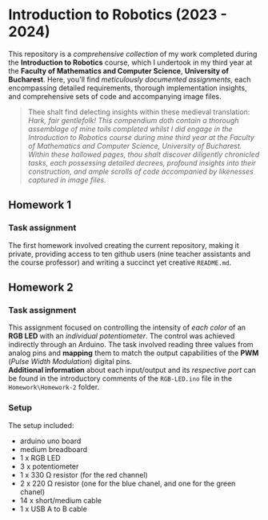# Introduction to Robotics (2023 - 2024)

This repository is a *comprehensive collection* of my work completed during the **Introduction to Robotics** course, which I undertook in my third year at the **Faculty of Mathematics and Computer Science**, **University of Bucharest**. Here, you'll find *meticulously documented assignments*, each encompassing detailed requirements, thorough implementation insights, and comprehensive sets of code and accompanying image files. 

> Thee shalt find delecting insights within these medieval translation: *Hark, fair gentlefolk! This compendium doth contain a thorough assemblage of mine toils completed whilst I did engage in the Introduction to Robotics course during mine third year at the Faculty of Mathematics and Computer Science, University of Bucharest. Within these hallowed pages, thou shalt discover diligently chronicled tasks, each possessing detailed decrees, profound insights into their construction, and ample scrolls of code accompanied by likenesses captured in image files.*

## Homework 1

### Task assignment
The first homework involved creating the current repository, making it private, providing access to ten github users (nine teacher assistants and the course professor) and writing a succinct yet creative `README.md`. 

## Homework 2

### Task assignment
This assignment focused on controlling the intensity of *each color* of an **RGB LED** with an *individual potentiometer*. The control was achieved indirectly through an Arduino. The task involved reading three values from analog pins and **mapping** them to match the output capabilities of the **PWM** (*Pulse Width Modulation*) digital pins. </br>
**Additional information** about each input/output and its *respective port* can be found in the introductory comments of the `RGB-LED.ino` file in the `Homework\Homework-2` folder.

### Setup
The setup included:
  - arduino uno board
  - medium breadboard
  - 1 x RGB LED
  - 3 x potentiometer
  - 1 x 330 Ω resistor (for the red channel)
  - 2 x 220 Ω resistor (one for the blue chanel, and one for the green chanel)
  - 14 x short/medium cable 
  - 1 x USB A to B cable
